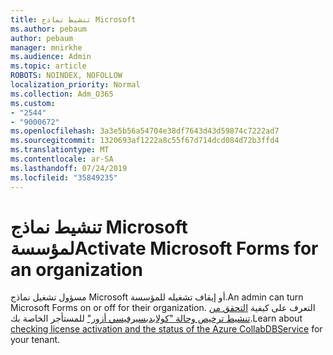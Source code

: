 ```yaml
---
title: تنشيط نماذج Microsoft
ms.author: pebaum
author: pebaum
manager: mnirkhe
ms.audience: Admin
ms.topic: article
ROBOTS: NOINDEX, NOFOLLOW
localization_priority: Normal
ms.collection: Adm_O365
ms.custom:
- "2544"
- "9000672"
ms.openlocfilehash: 3a3e5b56a54704e38df7643d43d59874c7222ad7
ms.sourcegitcommit: 1320693af1222a8c55f67d714dcd084d72b3ffd4
ms.translationtype: MT
ms.contentlocale: ar-SA
ms.lasthandoff: 07/24/2019
ms.locfileid: "35849235"
---
```

# <a name="activate-microsoft-forms-for-an-organization"></a><span data-ttu-id="41cc9-102">تنشيط نماذج Microsoft لمؤسسة</span><span class="sxs-lookup"><span data-stu-id="41cc9-102">Activate Microsoft Forms for an organization</span></span>

<span data-ttu-id="41cc9-103">مسؤول تشغيل نماذج Microsoft أو إيقاف تشغيله للمؤسسة.</span><span class="sxs-lookup"><span data-stu-id="41cc9-103">An admin can turn Microsoft Forms on or off for their organization.</span></span> <span data-ttu-id="41cc9-104">التعرف على كيفية [التحقق من تنشيط ترخيص وحالة "كولابدبسيرفيسي أزور"](https://support.office.com/article/Turn-off-or-turn-on-Microsoft-Forms-8dcbf3ab-f2d6-459a-b8be-8d9892132a43) للمستأجر الخاصة بك.</span><span class="sxs-lookup"><span data-stu-id="41cc9-104">Learn about [checking license activation and the status of the Azure CollabDBService](https://support.office.com/article/Turn-off-or-turn-on-Microsoft-Forms-8dcbf3ab-f2d6-459a-b8be-8d9892132a43) for your tenant.</span></span>